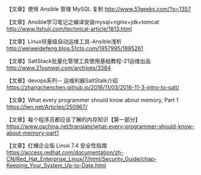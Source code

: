 

【文章】使用 Ansible 管理 MySQL 复制
http://www.51geeks.com/?p=1357

【文章】Ansible学习笔记之编译安装mysql+nginx+jdk+tomcat
http://www.itshuji.com/technical-article/1813.html

【文章】Linux轻量级自动运维工具-Ansible浅析
http://weiweidefeng.blog.51cto.com/1957995/1895261

【文章】SaltStack批量化管理工具使用基础教程-21运维出品
http://www.21yunwei.com/archives/3384

【文章】devops系列-- 运维利器SaltStalk介绍
https://zhangchenchen.github.io/2016/11/03/2016-11-3-intro-to-salt/

【文章】What every programmer should know about memory, Part 1
https://lwn.net/Articles/250967/

【文章】每个程序员都应该了解的内存知识【第一部分】
https://www.oschina.net/translate/what-every-programmer-should-know-about-memory-part1

【文章】红帽企业版 Linux 7.4 安全性指南
https://access.redhat.com/documentation/zh-CN/Red_Hat_Enterprise_Linux/7/html/Security_Guide/chap-Keeping_Your_System_Up-to-Date.html
